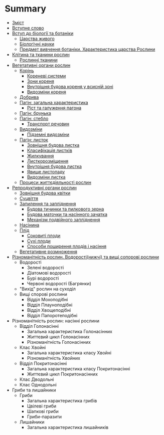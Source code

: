 # Summary

* [Зміст](README.md)
* [Вступне слово](vstup.md)
* [Вступ до бiологiї та ботанiки](1/predmet_vivchennya_biologi_osnovni_oznaki_zhivo_materi_oznachennya.md)
   * [Царства живого](1/tsarstva_zhivogo.md)
   * [Бiологiчнi науки](1/biologichni_nauki.md)
   * [Предмет вивчення ботанiки. Характеристика царства Рослини](1/predmet_vivchennya_botaniki_harakteristika_tsarstva_roslini.md)
* [Клiтина та тканини рослин](2/roslinna_klitina.md)
   * [Рослиннi тканини](2/roslinni_tkanini.md)
* [Вегетативнi органи рослин](3/organi_roslin.md)
   * [Корiнь](3/korin.md)
       * [Кореневi системи](3/korenevi_sistemi.md)
       * [Зони кореня](3/zoni_korenya.md)
       * [Внутрiшня будова кореня у всиснiй зонi](3/vnutrishnya_budova_korenya_u_vsisnii_zoni.md)
       * [Видозмiни кореня](3/vidozmini_korenya.md)
   * [Добрива](3/dobriva.md)
   * [Пагiн: загальна характеристика](3/pagin_zagalna_harakteristika.md)
       * [Рiст та галуження пагона](3/rist_ta_galuzhennya_pagona.md)
   * [Пагiн: брунька](3/pagin_brunka.md)
   * [Пагiн: стебло](3/pagin_steblo.md)
       * [Транспорт речовин](3/transport_rechovin.md)
   * [Видозмiни](3/nadzemni_vidozmini.md)
       * [Пiдземнi видозмiни](3/pidzemni_vidozmini.md)
   * [Пагiн: листок](3/pagin_listok.md)
       * [Зовнiшня будова листка](3/zovnishnya_budova_listka.md)
       * [Класифiкацiя листкiв](3/klasifikatsiya_listkiv.md)
       * [Жилкування](3/zhilkuvannya.md)
       * [Листкорозмiщення](3/listkorozmischennya.md)
       * [Внутрiшня будова листка](3/vnutrishnya_budova_listka.md)
       * [Явище листопаду](3/yavische_listopadu.md)
       * [Видозмiни листка](3/vidozmini_listka.md)
   * [Процеси життєдiяльностi рослин](3/protsesi_zhittdiyalnosti_roslin.md)
* [Репродуктивнi органи рослин](4/reproduktivni_organi_roslin.md)
   * [Зовнішня будова квітки](4/zovnishnya_budova_kvitky.md)
   * [Суцвіття](4/sutsvittya.md)
   * [Запилення та запліднення](4/zapilennya_ta_zapldnennya.md)
       * [Будова тичинки та пилкового зерна](4/budova_tichinki_ta_pilkovogo_zerna.md)
       * [Будова маточки та насінного зачатка](4/budova_matochki_ta_nasnnogo_zachatka.md)
       * [Механізм подвійного запліднення](4/mehanzm_podvinogo_zapldnennya.md)
   * [Насінина](4/nasnina.md)
   * [Плід](4/plid.md)
       * [Соковиті плоди](4/sokovyti_plody.md)
       * [Сухі плоди](4/suhi_plody.md)
       * [Способи поширення плодів і насіння](4/sposoby_poshirennya_plodiv.md)
   * [Вегетативне розмноження](4/vegetatyvne_rozmnozhennya.md)
* [Різноманітність рослин. Водорості(нижчі) та вищі сопорові рослини](5/riznomanitnist_roslyn.md)
   * Водорості
       * Зелені водорості
       * Діатомові водорості
       * Бурі водорості
       * Червоні водорості (Багрянки)
   * "Вихід" рослин на суходіл
   * Вищі спорові рослини
       * Відділ Мохоподібні
       * Відділ Плауноподібні
       * Відділ Хвощеподібні
       * Відділ Папоротеподібні
* Різноманітність рослин: насінні рослини
   * Відділ Голонасінні
       * Загальна характеристика Голонасінних
       * Життєвий цикл Голонасінних
       * Різноманітність Голонасінних
   * Клас Хвойні
       * Загальна характеристика класу Хвойні
       * Різноманітність Хвойних
   * Відділ Покритонасінні
       * Загальна характеристика класу Покритонасінні
       * Життєвий цикл Покритонасінних
   * Клас Дводольні
   * Клас Однодольні
* Гриби та лишайники
   * Гриби
       * Загальна характеристика грибів
       * Цвілеві гриби
       * Шапкові гриби
       * Гриби-паразити
   * Лишайники
       * Загальна характеристика лишайників

